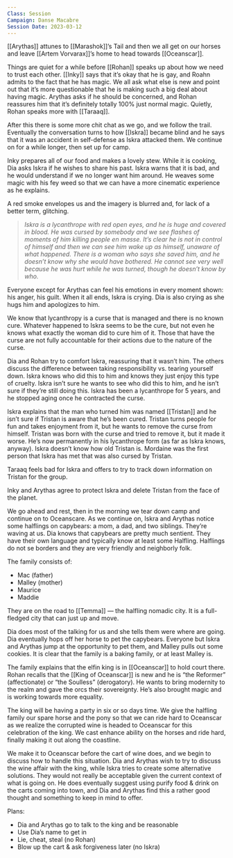 ```yaml
---
Class: Session
Campaign: Danse Macabre
Session Date: 2023-03-12
---
```

[[Arythas]] attunes to [[Marashok]]’s Tail and then we all get on our horses and leave [[Artem Vorvarax]]’s home to head towards [[Oceanscar]].

Things are quiet for a while before [[Rohan]] speaks up about how we need to trust each other. [[Inky]] says that it’s okay that he is gay, and Roahn admits to the fact that he has magic. We all ask what else is new and point out that it’s more questionable that he is making such a big deal about having magic. Arythas asks if he should be concerned, and Rohan reassures him that it’s definitely totally 100% just normal magic. Quietly, Rohan speaks more with [[Taraaq]].

After this there is some more chit chat as we go, and we follow the trail. Eventually the conversation turns to how [[Iskra]] became blind and he says that it was an accident in self-defense as Iskra attacked them. We continue on for a while longer, then set up for camp.

Inky prepares all of our food and makes a lovely stew. While it is cooking, Dia asks Iskra if he wishes to share his past. Iskra warns that it is bad, and he would understand if we no longer want him around. He weaves some magic with his fey weed so that we can have a more cinematic experience as he explains.

A red smoke envelopes us and the imagery is blurred and, for lack of a better term, glitching. 

>*Iskra is a lycanthrope with red open eyes, and he is huge and covered in blood. He was cursed by somebody and we see flashes of moments of him killing people en masse. It’s clear he is not in control of himself and then we can see him wake up as himself, unaware of what happened. There is a woman who says she saved him, and he doesn’t know why she would have bothered. He cannot see very well because he was hurt while he was turned, though he doesn’t know by who.*

Everyone except for Arythas can feel his emotions in every moment shown: his anger, his guilt. When it all ends, Iskra is crying. Dia is also crying as she hugs him and apologizes to him.

We know that lycanthropy is a curse that is managed and there is no known cure. Whatever happened to Iskra seems to be the cure, but not even he knows what exactly the woman did to cure him of it. Those that have the curse are not fully accountable for their actions due to the nature of the curse.

Dia and Rohan try to comfort Iskra, reassuring that it wasn’t him. The others discuss the difference between taking responsibility vs. tearing yourself down. Iskra knows who did this to him and knows they just enjoy this type of cruelty. Iskra isn’t sure he wants to see who did this to him, and he isn’t sure if they’re still doing this. Iskra has been a lycanthrope for 5 years, and he stopped aging once he contracted the curse.

Iskra explains that the man who turned him was named [[Tristan]] and he isn’t sure if Tristan is aware that he’s been cured. Tristan turns people for fun and takes enjoyment from it, but he wants to remove the curse from himself. Tristan was born with the curse and tried to remove it, but it made it worse. He’s now permanently in his lycanthrope form (as far as Iskra knows, anyway). Iskra doesn’t know how old Tristan is. Mordaine was the first person that Iskra has met that was also cursed by Tristan.

Taraaq feels bad for Iskra and offers to try to track down information on Tristan for the group.

Inky and Arythas agree to protect Iskra and delete Tristan from the face of the planet.

We go ahead and rest, then in the morning we tear down camp and continue on to Oceanscare. As we continue on, Iskra and Arythas notice some halflings on capybears: a mom, a dad, and two siblings. They’re waving at us. Dia knows that capybears are pretty much sentient. They have their own language and typically know at least some Halfling. Halflings do not se borders and they are very friendly and neighborly folk.

The family consists of:
- Mac (father)
- Malley (mother)
- Maurice
- Maddie

They are on the road to [[Temma]] — the halfling nomadic city. It is a full-fledged city that can just up and move.

Dia does most of the talking for us and she tells them were where are going. Dia eventually hops off her horse to pet the capybears. Everyone but Iskra and Arythas jump at the opportunity to pet them, and Malley pulls out some cookies. It is clear that the family is a baking family, or at least Malley is.

The family explains that the elfin king is in [[Oceanscar]] to hold court there. Rohan recalls that the [[King of Oceanscar]] is new and he is “the Reformer” (affectionate) or “the Soulless” (derogatory). He wants to bring modernity to the realm and gave the orcs their sovereignty. He’s also brought magic and is working towards more equality.

The king will be having a party in six or so days time. We give the halfling family our spare horse and the pony so that we can ride hard to Oceanscar as we realize the corrupted wine is headed to Oceanscar for this celebration of the king. We cast enhance ability on the horses and ride hard, finally making it out along the coastline.

We make it to Oceanscar before the cart of wine does, and we begin to discuss how to handle this situation. Dia and Arythas wish to try to discuss the wine affair with the king, while Iskra tries to create some alternative solutions. They would not really be acceptable given the current context of what is going on. He does eventually suggest using purify food & drink on the carts coming into town, and Dia and Arythas find this a rather good thought and something to keep in mind to offer.

Plans:
- Dia and Arythas go to talk to the king and be reasonable
- Use Dia’s name to get in
- Lie, cheat, steal (no Rohan)
- Blow up the cart & ask forgiveness later (no Iskra)